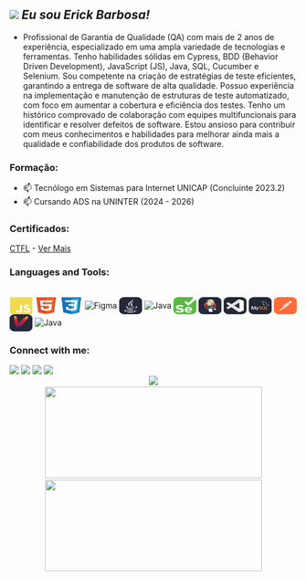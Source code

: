 ## <img src="https://github.com/TheDudeThatCode/TheDudeThatCode/blob/master/Assets/Hi.gif" width="25px"> *Eu sou Erick Barbosa!* &nbsp;

- Profissional de Garantia de Qualidade (QA) com mais de 2 anos de experiência, especializado em uma ampla variedade de tecnologias e ferramentas. Tenho habilidades sólidas em Cypress, BDD (Behavior Driven Development), JavaScript (JS), Java, SQL, Cucumber e Selenium. Sou competente na criação de estratégias de teste eficientes, garantindo a entrega de software de alta qualidade. Possuo experiência na implementação e manutenção de estruturas de teste automatizado, com foco em aumentar a cobertura e eficiência dos testes. Tenho um histórico comprovado de colaboração com equipes multifuncionais para identificar e resolver defeitos de software. Estou ansioso para contribuir com meus conhecimentos e habilidades para melhorar ainda mais a qualidade e confiabilidade dos produtos de software.
<h3 align="left">Formação:</h3>
  
- 📫 Tecnólogo em Sistemas para Internet UNICAP (Concluinte 2023.2)
- 📫 Cursando ADS na UNINTER (2024 - 2026)

<h3 align="left">Certificados:</h3>

[CTFL](https://drive.google.com/file/d/1oC7qRkdaot_YYCRc2n6PsuGJR7-7QZJh/view?usp=sharing) - [Ver Mais](https://drive.google.com/drive/folders/1NhgBdk2O2YtzCqkdqhqB6yZFvUrNmdlf?usp=sharing)
<h3 align="left">Languages and Tools:</h3>
  <div style="display: inline_block"><br>
  <img align="center" alt="Js" height="30" width="40" src="https://raw.githubusercontent.com/devicons/devicon/master/icons/javascript/javascript-plain.svg">
  <img align="center" alt="HTML" height="30" width="40" src="https://raw.githubusercontent.com/devicons/devicon/master/icons/html5/html5-original.svg">
  <img align="center" alt="CSS" height="30" width="40" src="https://raw.githubusercontent.com/devicons/devicon/master/icons/css3/css3-original.svg">
  <img align="center" alt="Figma" height="30" width="40" src="https://cdn.jsdelivr.net/gh/devicons/devicon/icons/figma/figma-original.svg"> 
  <img align="center" alt="Java" height="30" width="40" src="https://raw.githubusercontent.com/tandpfun/skill-icons/main/icons/Java-Dark.svg">
  <img align="center" alt="Java" height="30" width="40" src="https://skillicons.dev/icons?i=nodejs&theme=light">
  <img align="center" alt="Java" height="30" width="40" src="https://raw.githubusercontent.com/tandpfun/skill-icons/main/icons/Selenium.svg">
  <img align="center" alt="Java" height="30" width="40" src="https://raw.githubusercontent.com/tandpfun/skill-icons/main/icons/Jenkins-Dark.svg">
  <img align="center" alt="Java" height="30" width="40" src="https://raw.githubusercontent.com/tandpfun/skill-icons/main/icons/VSCode-Dark.svg">
  <img align="center" alt="Java" height="30" width="40" src="https://raw.githubusercontent.com/tandpfun/skill-icons/main/icons/MySQL-Dark.svg">
  <img align="center" alt="Java" height="30" width="40" src="https://raw.githubusercontent.com/tandpfun/skill-icons/main/icons/Postman.svg">
  <img align="center" alt="Java" height="30" width="40" src="https://raw.githubusercontent.com/tandpfun/skill-icons/main/icons/Maven-Dark.svg">
  <img align="center" alt="Java" height="40" width="40" src="https://raw.githubusercontent.com/simple-icons/simple-icons/6e46ec1fc23b60c8fd0d2f2ff46db82e16dbd75f/icons/cypress.svg"> 
    
    
     
  <h3 align="left">Connect with me:</h3>
<div> 
 <a href="https://discord.gg/YnJ5fsQqCu" target="_blank"><img src="https://img.shields.io/badge/Discord-7289DA?style=for-the-badge&logo=discord&logoColor=white" target="_blank"></a> 
  <a href = "mailto:barbosaerick88@gmail.com"><img src="https://img.shields.io/badge/-Gmail-%23333?style=for-the-badge&logo=gmail&logoColor=white" target="_blank"></a>
  <a href="https://www.linkedin.com/in/erick-barbosa-6a979920b/" target="_blank"><img src="https://img.shields.io/badge/-LinkedIn-%230077B5?style=for-the-badge&logo=linkedin&logoColor=white" target="_blank"></a> 
   <a href="https://wa.me/55081991988963" target="_blank"><img src="https://img.shields.io/badge/WhatsApp-25D366?style=for-the-badge&logo=whatsapp&logoColor=white" target="_blank"></a> 
  


<div align="center">
  <img src="https://profile-counter.glitch.me/ErickBarbosa88/count.svg?"  />
</div>
<div align="center" style="display: inline_block">
  <a href="https://github.com/ErickBarbosa88">
  <img height="160em" width="380px" src="https://github-readme-stats.vercel.app/api?username=ErickBarbosa88&show_icons=true&theme=dark&include_all_commits=true&count_private=true"/>
  <img width="380px" height="160em" src="https://github-readme-stats.vercel.app/api/top-langs/?username=ErickBarbosa88&layout=compact&langs_count=7&theme=dark"/>
</div>

###



 </div>
  
    
    
  
 
